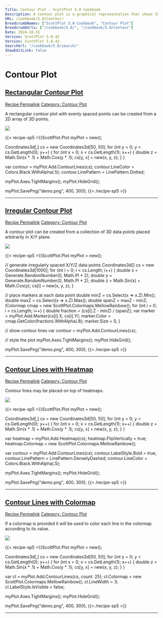 ```yaml
---
Title: Contour Plot - ScottPlot 5.0 Cookbook
Description: A contour plot is a graphical representation that shows the three-dimensional surface of a function on a two-dimensional plane by connecting points of equal value with contour lines
URL: /cookbook/5.0/Contour/
BreadcrumbNames: ["ScottPlot 5.0 Cookbook", "Contour Plot"]
BreadcrumbUrls: ["/cookbook/5.0/", "/cookbook/5.0/Contour"]
Date: 2024-10-31
Version: ScottPlot 5.0.42
Version: ScottPlot 5.0.42
SearchUrl: "/cookbook/5.0/search/"
ShowEditLink: false
---
```


<h1>Contour Plot</h1>


<h2 style='border-bottom: 0;'><a href='/cookbook/5.0/Contour/ContourGrid'>Rectangular Contour Plot</a></h2>

<div class="d-flex mb-2">
<a class="btn btn-sm btn-primary me-1" href="/cookbook/5.0/Contour/ContourGrid">Recipe Permalink</a>
<a class="btn btn-sm btn-success me-1" href="/cookbook/5.0/Contour">Category: Contour Plot</a>
</div>

A rectangular contour plot with evenly spaced points can be created from a 2D array of 3D points.

[![](/cookbook/5.0/images/ContourGrid.png?241031194635)](/cookbook/5.0/images/ContourGrid.png?241031194635)

{{< recipe-sp5 >}}ScottPlot.Plot myPlot = new();

Coordinates3d[,] cs = new Coordinates3d[50, 50];
for (int y = 0; y < cs.GetLength(0); y++)
{
    for (int x = 0; x < cs.GetLength(1); x++)
    {
        double z = Math.Sin(x * .1) + Math.Cos(y * .1);
        cs[y, x] = new(x, y, z);
    }
}

var contour = myPlot.Add.ContourLines(cs);
contour.LineColor = Colors.Black.WithAlpha(.5);
contour.LinePattern = LinePattern.Dotted;

myPlot.Axes.TightMargins();
myPlot.HideGrid();

myPlot.SavePng("demo.png", 400, 300);
{{< /recipe-sp5 >}}

<hr class='my-5 invisible'>



<h2 style='border-bottom: 0;'><a href='/cookbook/5.0/Contour/IrregularContour'>Irregular Contour Plot</a></h2>

<div class="d-flex mb-2">
<a class="btn btn-sm btn-primary me-1" href="/cookbook/5.0/Contour/IrregularContour">Recipe Permalink</a>
<a class="btn btn-sm btn-success me-1" href="/cookbook/5.0/Contour">Category: Contour Plot</a>
</div>

A contour plot can be created from a collection of 3D data points placed arbitrarily in X/Y plane.

[![](/cookbook/5.0/images/IrregularContour.png?241031194635)](/cookbook/5.0/images/IrregularContour.png?241031194635)

{{< recipe-sp5 >}}ScottPlot.Plot myPlot = new();

// generate irregularly spaced X/Y/Z data points
Coordinates3d[] cs = new Coordinates3d[1000];
for (int i = 0; i < cs.Length; i++)
{
    double x = Generate.RandomNumber(0, Math.PI * 2);
    double y = Generate.RandomNumber(0, Math.PI * 2);
    double z = Math.Sin(x) + Math.Cos(y);
    cs[i] = new(x, y, z);
}

// place markers at each data point
double minZ = cs.Select(x => x.Z).Min();
double maxZ = cs.Select(x => x.Z).Max();
double spanZ = maxZ - minZ;
IColormap cmap = new ScottPlot.Colormaps.MellowRainbow();
for (int i = 0; i < cs.Length; i++)
{
    double fraction = (cs[i].Z - minZ) / (spanZ);
    var marker = myPlot.Add.Marker(cs[i].X, cs[i].Y);
    marker.Color = cmap.GetColor(fraction).WithAlpha(.8);
    marker.Size = 5;
}

// show contour lines
var contour = myPlot.Add.ContourLines(cs);

// style the plot
myPlot.Axes.TightMargins();
myPlot.HideGrid();

myPlot.SavePng("demo.png", 400, 300);
{{< /recipe-sp5 >}}

<hr class='my-5 invisible'>



<h2 style='border-bottom: 0;'><a href='/cookbook/5.0/Contour/ContourHeatmap'>Contour Lines with Heatmap</a></h2>

<div class="d-flex mb-2">
<a class="btn btn-sm btn-primary me-1" href="/cookbook/5.0/Contour/ContourHeatmap">Recipe Permalink</a>
<a class="btn btn-sm btn-success me-1" href="/cookbook/5.0/Contour">Category: Contour Plot</a>
</div>

Contour lines may be placed on top of heatmaps.

[![](/cookbook/5.0/images/ContourHeatmap.png?241031194635)](/cookbook/5.0/images/ContourHeatmap.png?241031194635)

{{< recipe-sp5 >}}ScottPlot.Plot myPlot = new();

Coordinates3d[,] cs = new Coordinates3d[50, 50];
for (int y = 0; y < cs.GetLength(0); y++)
{
    for (int x = 0; x < cs.GetLength(1); x++)
    {
        double z = Math.Sin(x * .1) + Math.Cos(y * .1);
        cs[y, x] = new(x, y, z);
    }
}

var heatmap = myPlot.Add.Heatmap(cs);
heatmap.FlipVertically = true;
heatmap.Colormap = new ScottPlot.Colormaps.MellowRainbow();

var contour = myPlot.Add.ContourLines(cs);
contour.LabelStyle.Bold = true;
contour.LinePattern = LinePattern.DenselyDashed;
contour.LineColor = Colors.Black.WithAlpha(.5);

myPlot.Axes.TightMargins();
myPlot.HideGrid();

myPlot.SavePng("demo.png", 400, 300);
{{< /recipe-sp5 >}}

<hr class='my-5 invisible'>



<h2 style='border-bottom: 0;'><a href='/cookbook/5.0/Contour/ContourColormap'>Contour Lines with Colormap</a></h2>

<div class="d-flex mb-2">
<a class="btn btn-sm btn-primary me-1" href="/cookbook/5.0/Contour/ContourColormap">Recipe Permalink</a>
<a class="btn btn-sm btn-success me-1" href="/cookbook/5.0/Contour">Category: Contour Plot</a>
</div>

If a colormap is provided it will be used to color each line in the colormap according to its value.

[![](/cookbook/5.0/images/ContourColormap.png?241031194635)](/cookbook/5.0/images/ContourColormap.png?241031194635)

{{< recipe-sp5 >}}ScottPlot.Plot myPlot = new();

Coordinates3d[,] cs = new Coordinates3d[50, 50];
for (int y = 0; y < cs.GetLength(0); y++)
{
    for (int x = 0; x < cs.GetLength(1); x++)
    {
        double z = Math.Sin(x * .1) + Math.Cos(y * .1);
        cs[y, x] = new(x, y, z);
    }
}

var cl = myPlot.Add.ContourLines(cs, count: 25);
cl.Colormap = new ScottPlot.Colormaps.MellowRainbow();
cl.LineWidth = 3;
cl.LabelStyle.IsVisible = false;

myPlot.Axes.TightMargins();
myPlot.HideGrid();

myPlot.SavePng("demo.png", 400, 300);
{{< /recipe-sp5 >}}

<hr class='my-5 invisible'>


